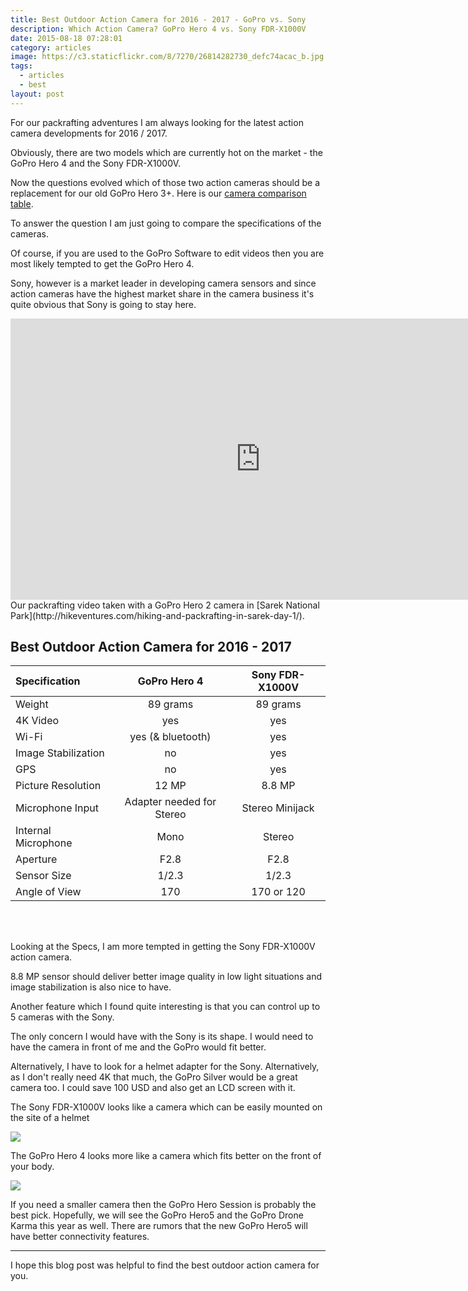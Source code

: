```yaml
---
title: Best Outdoor Action Camera for 2016 - 2017 - GoPro vs. Sony
description: Which Action Camera? GoPro Hero 4 vs. Sony FDR-X1000V
date: 2015-08-18 07:28:01
category: articles
image: https://c3.staticflickr.com/8/7270/26814282730_defc74acac_b.jpg
tags:
  - articles
  - best
layout: post
---
```



For our packrafting adventures I am always looking for the latest action camera developments for 2016 / 2017.

Obviously, there are two models which are currently hot on the market - the GoPro Hero 4 and the Sony FDR-X1000V.

Now the questions evolved which of those two action cameras should be a replacement for our old GoPro Hero 3+. Here is our <a href="#list">camera comparison table</a>.

<amp-img src="https://c3.staticflickr.com/8/7270/26814282730_defc74acac_b.jpg" width="1024" height="680" alt="Best Outdoor Action Camera for 2016 - 2017" layout="responsive"></amp-img>

<!--more-->

To answer the question I am just going to compare the specifications of the cameras.

Of course, if you are used to the GoPro Software to edit videos then you are most likely tempted to get the GoPro Hero 4.

Sony, however is a market leader in developing camera sensors and since action cameras have the highest market share in the camera business it's quite obvious that Sony is going to stay here.

<iframe src="https://player.vimeo.com/video/76995626" width="800" height="450" frameborder="0" webkitallowfullscreen mozallowfullscreen allowfullscreen></iframe><br>Our packrafting video taken with a GoPro Hero 2 camera in [Sarek National Park](http://hikeventures.com/hiking-and-packrafting-in-sarek-day-1/).

<h2 id="list">Best Outdoor Action Camera for 2016 - 2017</h2>

| Specification       |       GoPro Hero 4        | Sony FDR-X1000V |
|:--------------------|:-------------------------:|:---------------:|
| Weight              |         89 grams          |    89 grams     |
| 4K Video            |            yes            |       yes       |
| Wi-Fi               |     yes (& bluetooth)     |       yes       |
| Image Stabilization |            no             |       yes       |
| GPS                 |            no             |       yes       |
| Picture Resolution  |           12 MP           |     8.8 MP      |
| Microphone Input    | Adapter needed for Stereo | Stereo Minijack |
| Internal Microphone |           Mono            |     Stereo      |
| Aperture            |           F2.8            |      F2.8       |
| Sensor Size         |           1/2.3           |      1/2.3      |
| Angle of View       |            170            |   170 or 120    |

<br>
<script src="//z-na.amazon-adsystem.com/widgets/onejs?MarketPlace=US&adInstanceId=cc781bfd-577f-4efb-9da6-75cb9fc7d1c2"></script>
<br>

Looking at the Specs, I am more tempted in getting the Sony FDR-X1000V action camera.

8.8 MP sensor should deliver better image quality in low light situations and image stabilization is also nice to have.

Another feature which I found quite interesting is that you can control up to 5 cameras with the Sony.

The only concern I would  have with the Sony is its shape. I would need to have the camera in front of me and the GoPro would fit better.

Alternatively, I have to look for a helmet adapter for the Sony. Alternatively, as I don't really need 4K that much, the GoPro Silver would be a great camera too. I could save 100 USD and also get an LCD screen with it.

The Sony FDR-X1000V looks like a camera which can be easily mounted on the site of a helmet

<a href="http://www.amazon.com/gp/product/B00R1COCT0/ref=as_li_tl?ie=UTF8&camp=1789&creative=9325&creativeASIN=B00R1COCT0&linkCode=as2&tag=hikeve-20&linkId=2CUCDOW2MTDYCY4W" rel="nofollow"><img border="0" src="http://ws-na.amazon-adsystem.com/widgets/q?_encoding=UTF8&ASIN=B00R1COCT0&Format=_SL250_&ID=AsinImage&MarketPlace=US&ServiceVersion=20070822&WS=1&tag=hikeve-20" ></a><img src="http://ir-na.amazon-adsystem.com/e/ir?t=hikeve-20&l=as2&o=1&a=B00R1COCT0" width="1" height="1" border="0" alt="Sony FDR-X1000V" style="border:none !important; margin:0px !important;" />

The GoPro Hero 4 looks more like a camera which fits better on the front of your body.

<a href="http://www.amazon.com/gp/product/B00NIYNUF2/ref=as_li_tl?ie=UTF8&camp=1789&creative=9325&creativeASIN=B00NIYNUF2&linkCode=as2&tag=hikeve-20&linkId=6QOKQTO4LSBPAVZT" rel="nofollow"><img border="0" src="http://ws-na.amazon-adsystem.com/widgets/q?_encoding=UTF8&ASIN=B00NIYNUF2&Format=_SL250_&ID=AsinImage&MarketPlace=US&ServiceVersion=20070822&WS=1&tag=hikeve-20" ></a><img src="http://ir-na.amazon-adsystem.com/e/ir?t=hikeve-20&l=as2&o=1&a=B00NIYNUF2" width="1" height="1" border="0" alt="GoPro Hero 4" style="border:none !important; margin:0px !important;">

If you need a smaller camera then the GoPro Hero Session is probably the best pick. Hopefully, we will see the GoPro Hero5 and the GoPro Drone Karma this year as well. There are rumors that the new GoPro Hero5 will have better connectivity features.

---

I hope this blog post was helpful to find the best outdoor action camera for you.
